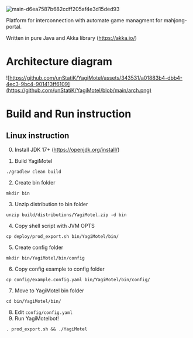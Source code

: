 ![main-d6ea7587b682cdff205af4e3d15ded93](https://github.com/unStatiK/YagiMotel/assets/343531/a01883b4-dbb4-4ec3-9bc4-901413ff6109)

Platform for interconnection with automate game managment for mahjong-portal.

Written in pure Java and Akka library (https://akka.io/)

Architecture diagram
====================

![https://github.com/unStatiK/YagiMotel/assets/343531/a01883b4-dbb4-4ec3-9bc4-901413ff6109](https://github.com/unStatiK/YagiMotel/blob/main/arch.png)

Build and Run instruction
=========================

Linux instruction
-----------------

0. Install JDK 17+ (https://openjdk.org/install/)

1. Build YagiMotel
```
./gradlew clean build
```
2. Create bin folder
```
mkdir bin
```
3. Unzip distribution to bin folder
```
unzip build/distributions/YagiMotel.zip -d bin
```
4. Copy shell script with JVM OPTS
```
cp deploy/prod_export.sh bin/YagiMotel/bin/
```
5. Create config folder
```
mkdir bin/YagiMotel/bin/config
```
6. Copy config example to config folder
```
cp config/example.config.yaml bin/YagiMotel/bin/config/
```
7. Move to YagiMotel bin folder
```
cd bin/YagiMotel/bin/
```
8. Edit ```config/config.yaml```
9. Run YagiMotelbot!
```
. prod_export.sh && ./YagiMotel
```
